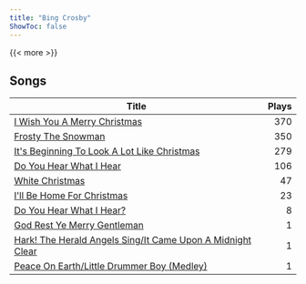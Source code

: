 ```yaml
---
title: "Bing Crosby"
ShowToc: false
---
```


{{< more >}}

## Songs
Title | Plays 
----- | -----: 
[I Wish You A Merry Christmas](/songs/i-wish-you-a-merry-christmas) | 370
[Frosty The Snowman](/songs/frosty-the-snowman) | 350
[It's Beginning To Look A Lot Like Christmas](/songs/its-beginning-to-look-a-lot-like-christmas) | 279
[Do You Hear What I Hear](/songs/do-you-hear-what-i-hear) | 106
[White Christmas](/songs/white-christmas) | 47
[I'll Be Home For Christmas](/songs/ill-be-home-for-christmas) | 23
[Do You Hear What I Hear?](/songs/do-you-hear-what-i-hear) | 8
[God Rest Ye Merry Gentleman](/songs/god-rest-ye-merry-gentleman) | 1
[Hark! The Herald Angels Sing/It Came Upon A Midnight Clear](/songs/hark-the-herald-angels-singit-came-upon-a-midnight-clear) | 1
[Peace On Earth/Little Drummer Boy (Medley)](/songs/peace-on-earthlittle-drummer-boy-medley) | 1

